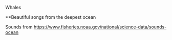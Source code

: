 Whales

**Beautiful songs from the deepest ocean

Sounds from https://www.fisheries.noaa.gov/national/science-data/sounds-ocean
